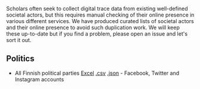 Scholars often seek to collect digital trace data from existing well-defined societal actors, but this requires manual checking of their online presence in various different services.
We have produced curated lists of societal actors and their online presence to avoid such duplication work.
We will keep these up-to-date but if you find a problem, please open an issue and let's sort it out.

## Politics

* All Finnish political parties [Excel](https://uh-soco.github.io/finnish-digital-society/political_parties.xlsx)  [.csv](https://uh-soco.github.io/finnish-digital-society/political_parties.csv) [.json](https://uh-soco.github.io/finnish-digital-society/political_parties.json) - Facebook, Twitter and Instagram accounts
